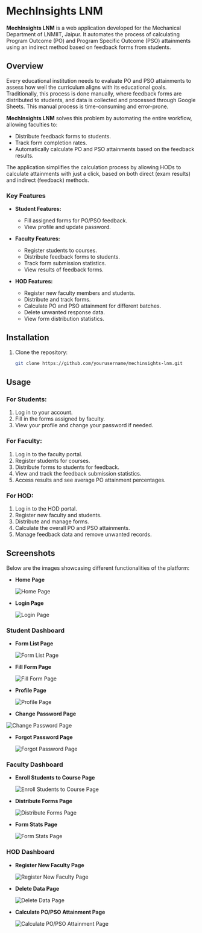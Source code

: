 # MechInsights LNM

**MechInsights LNM** is a web application developed for the Mechanical Department of LNMIIT, Jaipur. It automates the process of calculating Program Outcome (PO) and Program Specific Outcome (PSO) attainments using an indirect method based on feedback forms from students.

## Overview

Every educational institution needs to evaluate PO and PSO attainments to assess how well the curriculum aligns with its educational goals. Traditionally, this process is done manually, where feedback forms are distributed to students, and data is collected and processed through Google Sheets. This manual process is time-consuming and error-prone.

**MechInsights LNM** solves this problem by automating the entire workflow, allowing faculties to:

- Distribute feedback forms to students.
- Track form completion rates.
- Automatically calculate PO and PSO attainments based on the feedback results.

The application simplifies the calculation process by allowing HODs to calculate attainments with just a click, based on both direct (exam results) and indirect (feedback) methods.

### Key Features

- **Student Features:**
  - Fill assigned forms for PO/PSO feedback.
  - View profile and update password.

- **Faculty Features:**
  - Register students to courses.
  - Distribute feedback forms to students.
  - Track form submission statistics.
  - View results of feedback forms.

- **HOD Features:**
  - Register new faculty members and students.
  - Distribute and track forms.
  - Calculate PO and PSO attainment for different batches.
  - Delete unwanted response data.
  - View form distribution statistics.

## Installation

1. Clone the repository:

   ```bash
   git clone https://github.com/yourusername/mechinsights-lnm.git

## Usage

### For Students:

1. Log in to your account.
2. Fill in the forms assigned by faculty.
3. View your profile and change your password if needed.

### For Faculty:

1. Log in to the faculty portal.
2. Register students for courses.
3. Distribute forms to students for feedback.
4. View and track the feedback submission statistics.
5. Access results and see average PO attainment percentages.

### For HOD:

1. Log in to the HOD portal.
2. Register new faculty and students.
3. Distribute and manage forms.
4. Calculate the overall PO and PSO attainments.
5. Manage feedback data and remove unwanted records.

## Screenshots

Below are the images showcasing different functionalities of the platform:

- **Home Page**

  ![Home Page](https://drive.google.com/file/d/11UZOD5-6NnBT4Hu75l-iCt4RixVV8aQr/view?usp=sharing)

- **Login Page**

  ![Login Page](https://drive.google.com/file/d/10QQEU3HcnwOBe0TK5YCaxw8wDjLQDNnY/view?usp=sharing)

### Student Dashboard

- **Form List Page**

  ![Form List Page](https://drive.google.com/file/d/1ceDDTuVTew_bWkaXpRnQZ4KbVbh-_t9z/view?usp=sharing)

- **Fill Form Page**

  ![Fill Form Page](https://drive.google.com/file/d/1tEfiLka73qBfA1BcjssTEvCaWG-_rFiU/view?usp=sharing)

- **Profile Page**

  ![Profile Page](https://drive.google.com/file/d/1dFZ0bBEKfX1hPByqD86XKmtPvyYa6C1I/view?usp=sharing)

- **Change Password Page**

![Change Password Page](https://drive.google.com/uc?export=view&id=1fJjEUxmaDCs4SOVdfwdAXJQ0d2x4JINE)



- **Forgot Password Page**

  ![Forgot Password Page](https://drive.google.com/file/d/1sqvY8nrAbHE2wghZfRnf7EL33cUNlKEz/view?usp=sharing)

### Faculty Dashboard

- **Enroll Students to Course Page**

  ![Enroll Students to Course Page](https://drive.google.com/file/d/1iBs2AsqWo7S2F1r3YcvSMkZi7TV96L8H/view?usp=sharing)

- **Distribute Forms Page**

  ![Distribute Forms Page](https://drive.google.com/uc?export=view&id=1UwbdkH7ZjowgJbDx9P3m5gJAkL-EqHMU)

- **Form Stats Page**

  ![Form Stats Page](https://drive.google.com/file/d/1X7EwR5gj_6qBiLpe6D_vHZBF6_gDAuj5/view?usp=sharing)

### HOD Dashboard

- **Register New Faculty Page**

  ![Register New Faculty Page](https://drive.google.com/file/d/1RSS2uNur0vg2YSzK-Yq5hlI_uHMyiz7D/view?usp=sharing)

- **Delete Data Page**

  ![Delete Data Page](https://drive.google.com/uc?export=view&id=1-Hv8Q1559fhfCe11KdOCgzyuaGpyNK1p)


- **Calculate PO/PSO Attainment Page**

  ![Calculate PO/PSO Attainment Page](https://drive.google.com/file/d/1H-KFLlmfXo7KjBkZGpcZ8aqWN_5MyF4w/view?usp=sharing)




